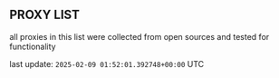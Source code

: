 ## PROXY LIST

all proxies in this list were collected from open sources and tested for functionality

last update: `2025-02-09 01:52:01.392748+00:00` UTC